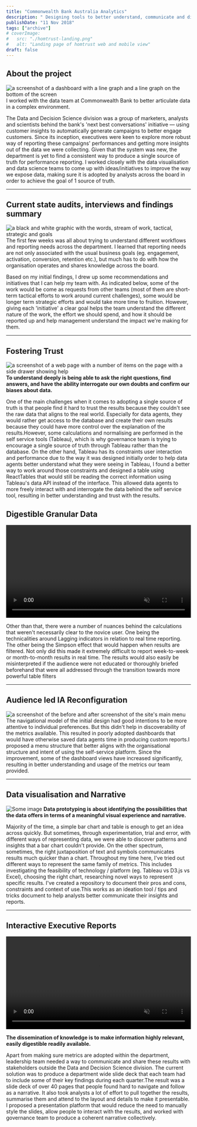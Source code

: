 ```yaml
---
title: "Commonwealth Bank Australia Analytics"
description: " Designing tools to better understand, communicate and distribute data"
publishDate: "11 Nov 2018"
tags: ["archive"]
# coverImage:
#   src: "./homtrust-landing.png"
#   alt: "Landing page of homtrust web and mobile view"
draft: false
---
```


## About the project

![a screenshot of a dashboard with a line graph and a line graph on the bottom of the screen](https://res.cloudinary.com/ddgt1wiwm/image/upload/f_auto,q_auto/v1/twenty-four-assets/cbaAnalytics-landing)
I worked with the data team at Commonwealth Bank to better articulate data in a complex environment.

The Data and Decision Science division was a group of marketers, analysts and scientists behind the bank's 'next best conversations' initiative — using customer insights to automatically generate campaigns to better engage customers. Since its inception, executives were keen to explore more robust way of reporting these campaigns' performances and getting more insights out of the data we were collecting. Given that the system was new, the department is yet to find a consistent way to produce a single source of truth for performance reporting. I worked closely with the data visualisation and data science teams to come up with ideas/initiatives to improve the way we expose data, making sure it is adopted by analysts across the board in order to achieve the goal of 1 source of truth.

---

## Current state audits, interviews and findings summary

![a black and white graphic with the words, stream of work, tactical, strategic and goals](https://res.cloudinary.com/ddgt1wiwm/image/upload/f_auto,q_auto/v1/twenty-four-assets/cbaAnalytics-priority.png)
The first few weeks was all about trying to understand different workflows and reporting needs across the department. I learned that reporting needs are not only associated with the usual business goals (eg. engagement, activation, conversion, retention etc.), but much has to do with how the organisation operates and shares knowledge across the board.

Based on my initial findings, I drew up some recommendations and initiatives that I can help my team with. As indicated below, some of the work would be come as requests from other teams (most of them are short-term tactical efforts to work around current challenges), some would be longer term strategic efforts and would take more time to fruition. However, giving each 'initiative' a clear goal helps the team understand the different nature of the work, the effort we should spend, and how it should be reported up and help management understand the impact we're making for them.

---

## Fostering Trust

![a screenshot of a web page with a number of items on the page with a side drawer showing help](https://res.cloudinary.com/ddgt1wiwm/image/upload/f_auto,q_auto/v1/twenty-four-assets/cbaAnalytics-webHelp.png)
**To understand deeply is being able to ask the right questions, find answers, and have the ability interrogate our own doubts and confirm our biases about data.**

One of the main challenges when it comes to adopting a single source of truth is that people find it hard to trust the results because they couldn't see the raw data that aligns to the real world. Especially for data agents, they would rather get access to the database and create their own results because they could have more control over the explanation of the results.However, some calculations and normalising are performed in the self service tools (Tableau), which is why governance team is trying to encourage a single source of truth through Tableau rather than the database. On the other hand, Tableau has its constraints user interaction and performance due to the way it was designed initially order to help data agents better understand what they were seeing in Tableau, I found a better way to work around those constraints and designed a table using ReactTables that would still be reading the correct information using Tableau's data API instead of the interface. This allowed data agents to more freely interact with and interrogate the data behind the self service tool, resulting in better understanding and trust with the results.

## Digestible Granular Data

<video width="100%" autoplay loop muted >
    <source  src="https://res.cloudinary.com/ddgt1wiwm/video/upload/f_auto:video,q_auto/v1/twenty-four-assets/cbaAnalytics-powerFilters" type="video/mp4" > 
</video>

Other than that, there were a number of nuances behind the calculations that weren't necessarily clear to the novice user. One being the technicalities around Lagging indicators in relation to real time reporting. The other being the Simpson effect that would happen when results are filtered. Not only did this made it extremely difficult to report week-to-week or month-to-month results in real time. The results would also easily be misinterpreted if the audience were not educated or thoroughly briefed beforehand that were all addressed through the transition towards more powerful table filters

---

## Audience led IA Reconfiguration

![a screenshot of the before and after screenshot of the site's main menu](https://res.cloudinary.com/ddgt1wiwm/image/upload/f_auto,q_auto/v1/twenty-four-assets/cbaAnalytics-menu.png)
The navigational model of the initial design had good intentions to be more attentive to individual preferences. But this didn't help in discoverability of the metrics available. This resulted in poorly adopted dashboards that would have otherwise saved data agents time in producing custom reports.I proposed a menu structure that better aligns with the organisational structure and intent of using the self-service platform. Since the improvement, some of the dashboard views have increased significantly, resulting in better understanding and usage of the metrics our team provided.

---

## Data visualisation and Narrative

![Some image](https://res.cloudinary.com/ddgt1wiwm/image/upload/f_auto,q_auto/v1/twenty-four-assets/cbaAnalytics-dataviz.png)
**Data prototyping is about identifying the possibilities that the data offers in terms of a meaningful visual experience and narrative.**

Majority of the time, a simple bar chart and table is enough to get an idea across quickly. But sometimes, through experimentation, trial and error, with different ways of representing data, we were able to discover patterns and insights that a bar chart couldn't provide. On the other spectrum, sometimes, the right juxtaposition of text and symbols communicates results much quicker than a chart. Throughout my time here, I've tried out different ways to represent the same family of metrics. This includes investigating the feasibility of technology / platform (eg. Tableau vs D3.js vs Excel), choosing the right chart, researching novel ways to represent specific results. I've created a repository to document their pros and cons, constraints and context of use.This works as an ideation tool / tips and tricks document to help analysts better communicate their insights and reports.

---

## Interactive Executive Reports

<video width="100%" autoplay loop muted >
    <source  src="https://res.cloudinary.com/ddgt1wiwm/video/upload/f_auto:video,q_auto/v1/twenty-four-assets/cbaAnalytics-slide" type="video/mp4" > 
</video>

**The dissemination of knowledge is to make information highly relevant, easily digestible readily available.**

Apart from making sure metrics are adopted within the department, leadership team needed a way to communicate and share these results with stakeholders outside the Data and Decision Science division. The current solution was to produce a department wide slide deck that each team had to include some of their key findings during each quarter.The result was a slide deck of over 40 pages that people found hard to navigate and follow as a narrative. It also took analysts a lot of effort to pull together the results, summarise them and attend to the layout and details to make it presentable. I proposed a presentation platform that would reduce the need to manually style the slides, allow people to interact with the results, and worked with governance team to produce a coherent narrative collectively.
